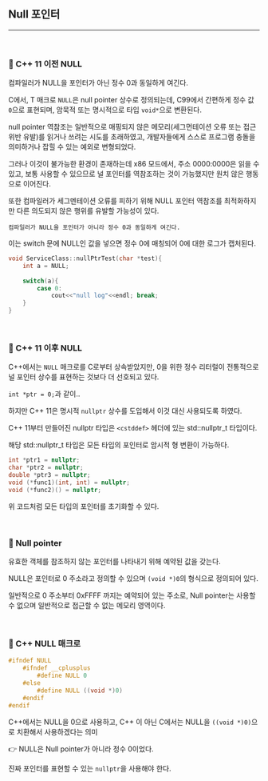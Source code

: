 ## Null 포인터

***

<br>

### :pushpin: C++ 11 이전 NULL

컴파일러가 NULL을 포인터가 아닌 정수 0과 동일하게 여긴다.

C에서, T 매크로 ```NULL```은 null pointer 상수로 정의되는데, C99에서 간편하게 정수 값 ```0```으로 표현되며, 암묵적 또는 명시적으로 타입 ```void*```으로 변환된다.

null pointer 역참조는 일반적으로 매핑되지 않은 메모리(세그먼테이션 오류 또는 접근 위반 유발)를 읽거나 쓰려는 시도를 초래하였고, 개발자들에게 스스로 프로그램 충돌을 의미하거나 잡힐 수 있는 예외로 변형되었다.

그러나 이것이 불가능한 환경이 존재하는데 x86 모드에서, 주소 0000:0000은 읽을 수 있고, 보통 사용할 수 있으므로 널 포인터를 역참조하는 것이 가능했지만 원치 않은 행동으로 이어진다.

또한 컴파일러가 세그멘테이션 오류를 피하기 위해 NULL 포인터 역참조를 최적화하지만 다른 의도되지 않은 행위를 유발할 가능성이 있다.



```컴파일러가 NULL을 포인터가 아니라 정수 0과 동일하게 여긴다.```

이는 switch 문에 NULL인 값을 넣으면 정수 0에 매칭되어 0에 대한 로그가 캡처된다.

```c++
void ServiceClass::nullPtrTest(char *test){
    int a = NULL;
    
    switch(a){
        case 0:
            cout<<"null log"<<endl; break;
    }
}
```



<br>

### :pushpin: C++ 11 이후 NULL

C++에서는 ```NULL``` 매크로를 C로부터 상속받았지만, 0을 위한 정수 리터럴이 전통적으로 널 포인터 상수를 표현하는 것보다 더 선호되고 있다.

```int *ptr = 0;```과 같이..

하지만 C++ 11은 명시적 ```nullptr``` 상수를 도입해서 이것 대신 사용되도록 하였다.

C++ 11부터 만들어진 nullptr 타입은 ```<cstddef>``` 헤더에 있는 std::nullptr_t 타입이다.

해당 std::nullptr_t 타입은 모든 타입의 포인터로 암시적 형 변환이 가능하다.

```c++
int *ptr1 = nullptr;
char *ptr2 = nullptr;
double *ptr3 = nullptr;
void (*func1)(int, int) = nullptr;
void (*func2)() = nullptr;
```

위 코드처럼 모든 타입의 포인터를 초기화할 수 있다.

<br>

### :pushpin: Null pointer

유효한 객체를 참조하지 않는 포인터를 나타내기 위해 예약된 값을 갖는다.

NULL은 포인터로 0 주소라고 정의할 수 있으며 ```(void *)0```의 형식으로 정의되어 있다.

일반적으로 0 주소부터 0xFFFF 까지는 예약되어 있는 주소로, Null pointer는 사용할 수 없으며 일반적으로 접근할 수 없는 메모리 영역이다.

<br>

### :pushpin: C++ NULL 매크로

```c++
#ifndef NULL
	#ifndef __cplusplus
		#define NULL 0
	#else
		#define NULL ((void *)0)
	#endif
#endif
```

C++에서는 NULL을 0으로 사용하고, C++ 이 아닌 C에서는 NULL을 ```((void *)0)```으로 치환해서 사용하겠다는 의미

:point_right: NULL은 Null pointer가 아니라 정수 0이었다.

진짜 포인터를 표현할 수 있는 ```nullptr```을 사용해야 한다.

